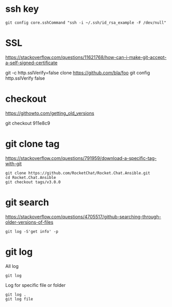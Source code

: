 
# ssh key

```
git config core.sshCommand "ssh -i ~/.ssh/id_rsa_example -F /dev/null"
```

# SSL

https://stackoverflow.com/questions/11621768/how-can-i-make-git-accept-a-self-signed-certificate

git -c http.sslVerify=false clone https://github.com/bla/foo
git config http.sslVerify false

# checkout

https://githowto.com/getting_old_versions

git checkout 911e8c9

# git clone tag

https://stackoverflow.com/questions/791959/download-a-specific-tag-with-git

```
git clone https://github.com/RocketChat/Rocket.Chat.Ansible.git
cd Rocket.Chat.Ansible
git checkout tags/v3.0.0
```

# git search

https://stackoverflow.com/questions/4705517/github-searching-through-older-versions-of-files

```
git log -S'get info' -p
```

# git log

All log

```
git log
```

Log for specific file or folder

```
git log .
git log file
```
